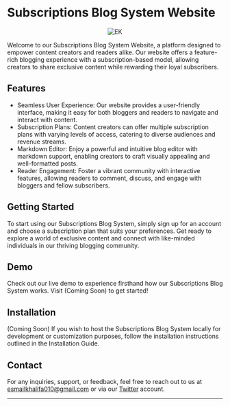 # Subscriptions Blog System Website

<div align="center">
    <img src="https://ibb.co/qBmgC47" alt="EK">
</div>

Welcome to our Subscriptions Blog System Website, a platform designed to empower content creators and readers alike. Our website offers a feature-rich blogging experience with a subscription-based model, allowing creators to share exclusive content while rewarding their loyal subscribers.

## Features

- Seamless User Experience: Our website provides a user-friendly interface, making it easy for both bloggers and readers to navigate and interact with content.
- Subscription Plans: Content creators can offer multiple subscription plans with varying levels of access, catering to diverse audiences and revenue streams.
- Markdown Editor: Enjoy a powerful and intuitive blog editor with markdown support, enabling creators to craft visually appealing and well-formatted posts.
- Reader Engagement: Foster a vibrant community with interactive features, allowing readers to comment, discuss, and engage with bloggers and fellow subscribers.

## Getting Started

To start using our Subscriptions Blog System, simply sign up for an account and choose a subscription plan that suits your preferences. Get ready to explore a world of exclusive content and connect with like-minded individuals in our thriving blogging community.

## Demo

Check out our live demo to experience firsthand how our Subscriptions Blog System works. Visit (Coming Soon) to get started!

## Installation
(Coming Soon)
If you wish to host the Subscriptions Blog System locally for development or customization purposes, follow the installation instructions outlined in the Installation Guide.

## Contact

For any inquiries, support, or feedback, feel free to reach out to us at esmailkhalifa010@gmail.com or via our [Twitter](https://twitter.com/EsmailKhalifa10) account.

---

